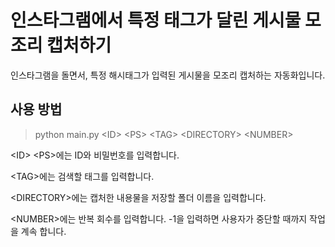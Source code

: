 # 인스타그램에서 특정 태그가 달린 게시물 모조리 캡처하기

인스타그램을 돌면서, 특정 해시태그가 입력된 게시물을 모조리 캡처하는 자동화입니다.

## 사용 방법
> python main.py <ID\> <PS\> <TAG\> <DIRECTORY\> <NUMBER\>


<ID\> <PS\>에는 ID와 비밀번호를 입력합니다.

<TAG\>에는 검색할 태그를 입력합니다.

<DIRECTORY\>에는 캡처한 내용물을 저장할 폴더 이름을 입력합니다.

<NUMBER\>에는 반복 회수를 입력합니다. -1을 입력하면 사용자가 중단할 때까지 작업을 계속 합니다.
